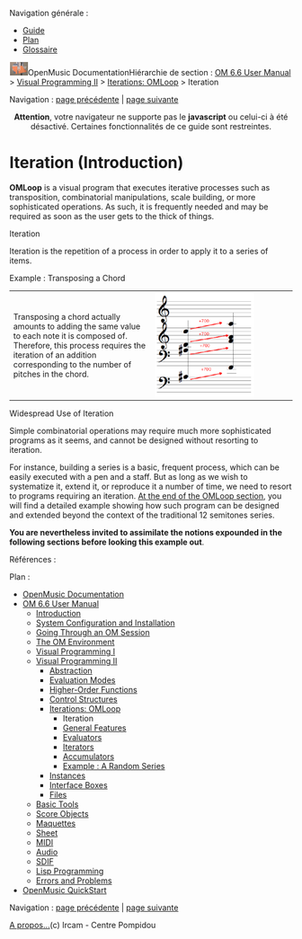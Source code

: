 <div id="tplf" class="tplPage">

<div id="tplh">

<span class="hidden">Navigation générale : </span>

  - [<span>Guide</span>](OM-Documentation.md)
  - [<span>Plan</span>](OM-Documentation_1.md)
  - [<span>Glossaire</span>](OM-Documentation_2.md)

</div>

<div id="tplt">

![empty.gif](../tplRes/page/empty.gif)![logoom1.png](../res/logoom1.png)<span class="tplTi">OpenMusic
Documentation</span><span class="sw_outStack_navRoot"><span class="hidden">Hiérarchie
de section : </span>[<span>OM 6.6 User
Manual</span>](OM-User-Manual.md)<span class="stkSep"> \>
</span>[<span>Visual Programming
II</span>](AdvancedVisualProgramming.md)<span class="stkSep"> \>
</span>[<span>Iterations: OMLoop</span>](OMLoop.md)<span class="stkSep">
\> </span><span class="stkSel_yes"><span>Iteration</span></span></span>

</div>

<div class="tplNav">

<span class="hidden">Navigation : </span>[<span>page
précédente</span>](OMLoop.md "page précédente(Iterations: OMLoop)")<span class="hidden">
| </span>[<span>page
suivante</span>](LoopGeneral.md "page suivante(General Features)")

</div>

<div id="tplc" class="tplc_out_yes">

<div style="text-align: center;">

**Attention**, votre navigateur ne supporte pas le **javascript** ou
celui-ci à été désactivé. Certaines fonctionnalités de ce guide sont
restreintes.

</div>

<div class="headCo">

# <span>Iteration (Introduction)</span>

<div class="headCo_co">

<div>

<div class="infobloc">

<div class="txt">

**OMLoop** is a visual program that executes iterative processes such as
transposition, combinatorial manipulations, scale building, or more
sophisticated operations. As such, it is frequently needed and may be
required as soon as the user gets to the thick of things.

</div>

</div>

<div class="def">

<div id="i0" class="dk_concept_def">

<div class="dk_definition_notion">

<div class="dk_definition_notion_ti">

<span>Iteration</span>

</div>

<div class="dk_definitionMeta_def">

Iteration is the repetition of a process in order to apply it to a
series of items.

</div>

</div>

</div>

<div class="dk_concept_desc">

<div class="infobloc">

<div class="infobloc_ti">

<span>Example : Transposing a Chord</span>

</div>

<div class="txtRes">

<table>
<colgroup>
<col style="width: 50%" />
<col style="width: 50%" />
</colgroup>
<tbody>
<tr class="odd">
<td><div class="dk_txtRes_txt txt">
<p>Transposing a chord actually amounts to adding the same value to each note it is composed of. Therefore, this process requires the iteration of an addition corresponding to the number of pitches in the chord.</p>
</div></td>
<td><div class="caption">
<div class="caption_co">
<img src="../res/exconcept.png" width="176" height="186" alt="exconcept.png" />
</div>
</div></td>
</tr>
</tbody>
</table>

</div>

</div>

</div>

</div>

<div class="bloc complement">

<div class="bloc_ti complement_ti">

<span>Widespread Use of Iteration</span>

</div>

<div class="txt">

Simple combinatorial operations may require much more sophisticated
programs as it seems, and cannot be designed without resorting to
iteration.

For instance, building a series is a basic, frequent process, which can
be easily executed with a pen and a staff. But as long as we wish to
systematize it, extend it, or reproduce it a number of time, we need to
resort to programs requiring an iteration. [<span> At the end of the
OMLoop section</span>](LoopExample.md), you will find a detailed example
showing how such program can be designed and extended beyond the context
of the traditional 12 semitones series.

**You are nevertheless invited to assimilate the notions expounded in
the following sections before looking this example out**.

</div>

</div>

</div>

</div>

</div>

<span class="hidden">Références : </span>

</div>

<div id="tplo" class="tplo_out_yes">

<div class="tplOTp">

<div class="tplOBm">

<div id="mnuFrm">

<span class="hidden">Plan :</span>

<div id="mnuFrmUp" onmouseout="menuScrollTiTask.fSpeed=0;" onmouseover="if(menuScrollTiTask.fSpeed&gt;=0) {menuScrollTiTask.fSpeed=-2; scTiLib.addTaskNow(menuScrollTiTask);}" onclick="menuScrollTiTask.fSpeed-=2;" style="display: none;">

<span id="mnuFrmUpLeft">[](#)</span><span id="mnuFrmUpCenter"></span><span id="mnuFrmUpRight"></span>

</div>

<div id="mnuScroll">

  - [<span>OpenMusic Documentation</span>](OM-Documentation.md)
  - [<span>OM 6.6 User Manual</span>](OM-User-Manual.md)
      - [<span>Introduction</span>](00-Sommaire.md)
      - [<span>System Configuration and
        Installation</span>](Installation.md)
      - [<span>Going Through an OM Session</span>](Goingthrough.md)
      - [<span>The OM Environment</span>](Environment.md)
      - [<span>Visual Programming I</span>](BasicVisualProgramming.md)
      - [<span>Visual Programming
        II</span>](AdvancedVisualProgramming.md)
          - [<span>Abstraction</span>](Abstraction.md)
          - [<span>Evaluation Modes</span>](EvalModes.md)
          - [<span>Higher-Order Functions</span>](HighOrder.md)
          - [<span>Control Structures</span>](Control.md)
          - [<span>Iterations: OMLoop</span>](OMLoop.md)
              - <span id="i1" class="outLeftSel_yes"><span>Iteration</span></span>
              - [<span>General Features</span>](LoopGeneral.md)
              - [<span>Evaluators</span>](LoopEvaluators.md)
              - [<span>Iterators</span>](LoopIterators.md)
              - [<span>Accumulators</span>](LoopAccumulators.md)
              - [<span>Example : A Random Series</span>](LoopExample.md)
          - [<span>Instances</span>](Instances.md)
          - [<span>Interface Boxes</span>](InterfaceBoxes.md)
          - [<span>Files</span>](Files.md)
      - [<span>Basic Tools</span>](BasicObjects.md)
      - [<span>Score Objects</span>](ScoreObjects.md)
      - [<span>Maquettes</span>](Maquettes.md)
      - [<span>Sheet</span>](Sheet.md)
      - [<span>MIDI</span>](MIDI.md)
      - [<span>Audio</span>](Audio.md)
      - [<span>SDIF</span>](SDIF.md)
      - [<span>Lisp Programming</span>](Lisp.md)
      - [<span>Errors and Problems</span>](errors.md)
  - [<span>OpenMusic QuickStart</span>](QuickStart-Chapters.md)

</div>

<div id="mnuFrmDown" onmouseout="menuScrollTiTask.fSpeed=0;" onmouseover="if(menuScrollTiTask.fSpeed&lt;=0) {menuScrollTiTask.fSpeed=2; scTiLib.addTaskNow(menuScrollTiTask);}" onclick="menuScrollTiTask.fSpeed+=2;" style="display: none;">

<span id="mnuFrmDownLeft">[](#)</span><span id="mnuFrmDownCenter"></span><span id="mnuFrmDownRight"></span>

</div>

</div>

</div>

</div>

</div>

<div class="tplNav">

<span class="hidden">Navigation : </span>[<span>page
précédente</span>](OMLoop.md "page précédente(Iterations: OMLoop)")<span class="hidden">
| </span>[<span>page
suivante</span>](LoopGeneral.md "page suivante(General Features)")

</div>

<div id="tplb">

[<span>A propos...</span>](OM-Documentation_3.md)(c) Ircam - Centre
Pompidou

</div>

</div>
